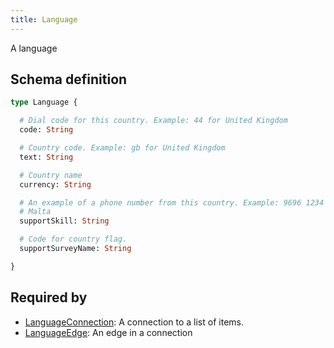 ```yaml
---
title: Language
---
```


A language

## Schema definition
```graphql
type Language {

  # Dial code for this country. Example: 44 for United Kingdom
  code: String 

  # Country code. Example: gb for United Kingdom
  text: String 

  # Country name
  currency: String 

  # An example of a phone number from this country. Example: 9696 1234 for
  # Malta
  supportSkill: String 

  # Code for country flag.
  supportSurveyName: String 

}
```

## Required by
* [LanguageConnection](graphql/schema/languageconnection.md): A connection to a list of items.
* [LanguageEdge](graphql/schema/languageedge.md): An edge in a connection
